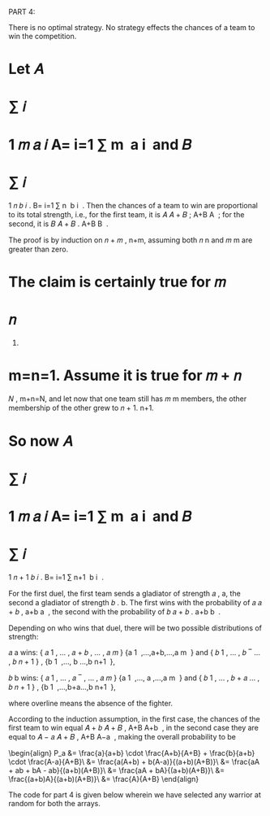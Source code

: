 
PART 4:

There is no optimal strategy. No strategy effects the chances of a team to win the competition.

Let 
𝐴
=
∑
𝑖
=
1
𝑚
𝑎
𝑖
A= 
i=1
∑
m
​
 a 
i
​
  and 
𝐵
=
∑
𝑖
=
1
𝑛
𝑏
𝑖
.
B= 
i=1
∑
n
​
 b 
i
​
 . Then the chances of a team to win are proportional to its total strength, i.e., for the first team, it is 
𝐴
𝐴
+
𝐵
;
A+B
A
​
 ; for the second, it is 
𝐵
𝐴
+
𝐵
.
A+B
B
​
 .

The proof is by induction on 
𝑛
+
𝑚
,
n+m, assuming both 
𝑛
n and 
𝑚
m are greater than zero.

The claim is certainly true for 
𝑚
=
𝑛
=
1.
m=n=1. Assume it is true for 
𝑚
+
𝑛
=
𝑁
,
m+n=N, and let now that one team still has 
𝑚
m members, the other membership of the other grew to 
𝑛
+
1.
n+1.

So now 
𝐴
=
∑
𝑖
=
1
𝑚
𝑎
𝑖
A= 
i=1
∑
m
​
 a 
i
​
  and 
𝐵
=
∑
𝑖
=
1
𝑛
+
1
𝑏
𝑖
.
B= 
i=1
∑
n+1
​
 b 
i
​
 .

For the first duel, the first team sends a gladiator of strength 
𝑎
,
a, the second a gladiator of strength 
𝑏
.
b. The first wins with the probability of 
𝑎
𝑎
+
𝑏
,
a+b
a
​
 , the second with the probability of 
𝑏
𝑎
+
𝑏
.
a+b
b
​
 .

Depending on who wins that duel, there will be two possible distributions of strength:

𝑎
a wins: 
{
𝑎
1
,
…
,
𝑎
+
𝑏
,
…
,
𝑎
𝑚
}
{a 
1
​
 ,…,a+b,…,a 
m
​
 } and 
{
𝑏
1
,
…
,
𝑏
‾
…
,
𝑏
𝑛
+
1
}
,
{b 
1
​
 ,…, 
b
 …,b 
n+1
​
 },

𝑏
b wins: 
{
𝑎
1
,
…
,
𝑎
‾
,
…
,
𝑎
𝑚
}
{a 
1
​
 ,…, 
a
 ,…,a 
m
​
 } and 
{
𝑏
1
,
…
,
𝑏
+
𝑎
…
,
𝑏
𝑛
+
1
}
,
{b 
1
​
 ,…,b+a…,b 
n+1
​
 },

where overline means the absence of the fighter.

According to the induction assumption, in the first case, the chances of the first team to win equal 
𝐴
+
𝑏
𝐴
+
𝐵
,
A+B
A+b
​
 , in the second case they are equal to 
𝐴
−
𝑎
𝐴
+
𝐵
,
A+B
A−a
​
 , making the overall probability to be

\begin{align} P_a &= \frac{a}{a+b} \cdot \frac{A+b}{A+B} + \frac{b}{a+b} \cdot \frac{A-a}{A+B}\ &= \frac{a(A+b) + b(A-a)}{(a+b)(A+B)}\ &= \frac{aA + ab + bA - ab}{(a+b)(A+B)}\ &= \frac{aA + bA}{(a+b)(A+B)}\ &= \frac{(a+b)A}{(a+b)(A+B)}\ &= \frac{A}{A+B} \end{align}

The code for part 4 is given below wherein we have selected any warrior at random for both the arrays.
